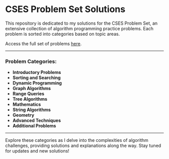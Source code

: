 # CSES Problem Set Solutions

This repository is dedicated to my solutions for the CSES Problem Set, an extensive collection of algorithm programming practice problems. Each problem is sorted into categories based on topic areas.

Access the full set of problems [here](https://cses.fi/problemset/).

---

### Problem Categories:

- **Introductory Problems**
- **Sorting and Searching**
- **Dynamic Programming**
- **Graph Algorithms**
- **Range Queries**
- **Tree Algorithms**
- **Mathematics**
- **String Algorithms**
- **Geometry**
- **Advanced Techniques**
- **Additional Problems**

---

Explore these categories as I delve into the complexities of algorithm challenges, providing solutions and explanations along the way. Stay tuned for updates and new solutions!

